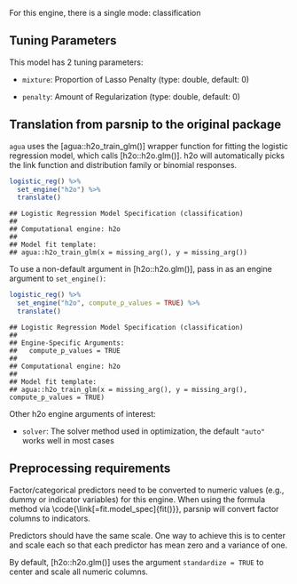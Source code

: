 



For this engine, there is a single mode: classification

## Tuning Parameters



This model has 2 tuning parameters:

- `mixture`: Proportion of Lasso Penalty (type: double, default: 0)

- `penalty`: Amount of Regularization (type: double, default: 0)


## Translation from parsnip to the original package

`agua` uses the [agua::h2o_train_glm()] wrapper function for fitting the logistic regression model, which calls [h2o::h2o.glm()]. h2o will automatically picks the link function and distribution family or binomial responses. 


```r
logistic_reg() %>% 
  set_engine("h2o") %>% 
  translate()
```

```
## Logistic Regression Model Specification (classification)
## 
## Computational engine: h2o 
## 
## Model fit template:
## agua::h2o_train_glm(x = missing_arg(), y = missing_arg())
```

To use a non-default argument in [h2o::h2o.glm()], pass in as an engine argument to `set_engine()`:


```r
logistic_reg() %>% 
  set_engine("h2o", compute_p_values = TRUE) %>% 
  translate()
```

```
## Logistic Regression Model Specification (classification)
## 
## Engine-Specific Arguments:
##   compute_p_values = TRUE
## 
## Computational engine: h2o 
## 
## Model fit template:
## agua::h2o_train_glm(x = missing_arg(), y = missing_arg(), compute_p_values = TRUE)
```

Other h2o engine arguments of interest: 


- `solver`: The solver method used in optimization, the default `"auto"` works well in most cases


## Preprocessing requirements


Factor/categorical predictors need to be converted to numeric values (e.g., dummy or indicator variables) for this engine. When using the formula method via \\code{\\link[=fit.model_spec]{fit()}}, parsnip will convert factor columns to indicators.


Predictors should have the same scale. One way to achieve this is to center and 
scale each so that each predictor has mean zero and a variance of one.

By default, [h2o::h2o.glm()] uses the argument `standardize = TRUE` to center and scale all numeric columns. 
